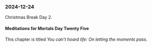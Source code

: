 ### 2024-12-24
Christmas Break Day 2. 

#### Meditations for Mortals Day Twenty Five
This chapter is titled _You can’t hoard life: On letting the moments pass_.

> 


